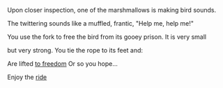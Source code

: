 Upon closer inspection, one of the marshmallows is making bird sounds.

The twittering sounds like a muffled, frantic, "Help me, help me!" 

You use the fork to free the bird from its gooey prison. It is very small

but very strong. You tie the rope to its feet and:

Are lifted [to freedom](../marshmallow.md) Or so you hope...

Enjoy the [ride](../enjoy-DreamRide/ride.md)
